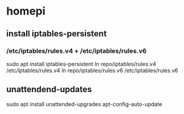 # homepi

## install iptables-persistent
### /etc/iptables/rules.v4 + /etc/iptables/rules.v6
sudo apt install iptables-persistent
ln repo/iptables/rules.v4 /etc/iptables/rules.v4
ln repo/iptables/rules.v6 /etc/iptables/rules.v6


## unattendend-updates

sudo apt install unattended-upgrades apt-config-auto-update
